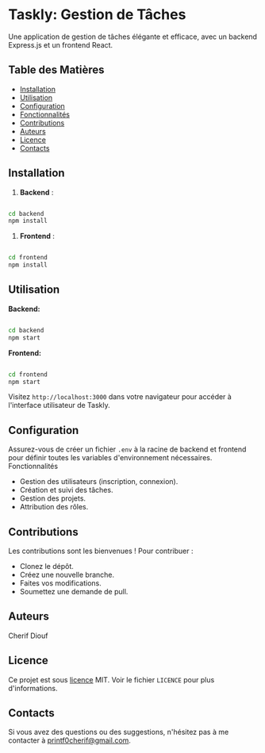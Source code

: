 # Taskly: Gestion de Tâches

Une application de gestion de tâches élégante et efficace, avec un backend Express.js et un frontend React.

## Table des Matières

- [Installation](#installation)
- [Utilisation](#utilisation)
- [Configuration](#configuration)
- [Fonctionnalités](#fonctionnalités)
- [Contributions](#contributions)
- [Auteurs](#auteurs)
- [Licence](#licence)
- [Contacts](#contacts)

## Installation

1. **Backend** :

```bash

cd backend
npm install

```

1.  **Frontend** :

```bash

cd frontend
npm install

```

## Utilisation

**Backend:**

```bash

cd backend
npm start

```

**Frontend:**

```bash

cd frontend
npm start

```

Visitez `http://localhost:3000` dans votre navigateur pour accéder à l'interface utilisateur de Taskly.

## Configuration

Assurez-vous de créer un fichier `.env` à la racine de backend et frontend pour définir toutes les variables d'environnement nécessaires.
Fonctionnalités

- Gestion des utilisateurs (inscription, connexion).
- Création et suivi des tâches.
- Gestion des projets.
- Attribution des rôles.

## Contributions

Les contributions sont les bienvenues ! Pour contribuer :

- Clonez le dépôt.
- Créez une nouvelle branche.
- Faites vos modifications.
- Soumettez une demande de pull.

## Auteurs

Cherif Diouf

## Licence

Ce projet est sous [licence](https://snyk.io/fr/learn/what-is-mit-license/) MIT. Voir le fichier `LICENCE` pour plus d'informations.

## Contacts

Si vous avez des questions ou des suggestions, n'hésitez pas à me contacter à [printf0cherif@gmail.com](mailto:printf0cherif@gmail.com).
